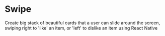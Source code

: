 # Swipe
Create big stack of beautiful cards that a user can slide around the screen, swiping right to 'like' an item, or 'left' to dislike an item using React Native
